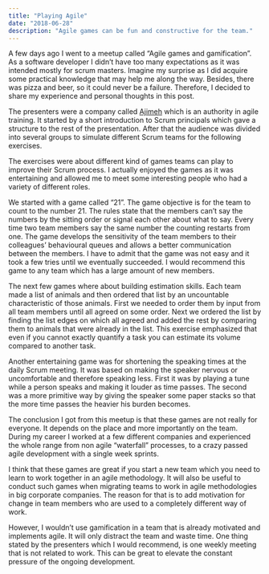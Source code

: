 ```yaml
---
title: "Playing Agile"
date: "2018-06-28"
description: "Agile games can be fun and constructive for the team."
---
```


A few days ago I went to a meetup called “Agile games and gamification”. As a software developer I didn’t have too many expectations as it was intended mostly for scrum masters. Imagine my surprise as I did acquire some practical knowledge that may help me along the way. Besides, there was pizza and beer, so it could never be a failure. Therefore, I decided to share my experience and personal thoughts in this post.

The presenters were a company called  [Ajimeh](http://www.ajimeh.com/)  which is an authority in agile training. It started by a short introduction to Scrum principals which gave a structure to the rest of the presentation. After that the audience was divided into several groups to simulate different Scrum teams for the following exercises.

The exercises were about different kind of games teams can play to improve their Scrum process. I actually enjoyed the games as it was entertaining and allowed me to meet some interesting people who had a variety of different roles.

We started with a game called “21”. The game objective is for the team to count to the number 21. The rules state that the members can’t say the numbers by the sitting order or signal each other about what to say. Every time two team members say the same number the counting restarts from one. The game develops the sensitivity of the team members to their colleagues’ behavioural queues and allows a better communication between the members. I have to admit that the game was not easy and it took a few tries until we eventually succeeded. I would recommend this game to any team which has a large amount of new members.

The next few games where about building estimation skills. Each team made a list of animals and then ordered that list by an uncountable characteristic of those animals. First we needed to order them by input from all team members until all agreed on some order. Next we ordered the list by finding the list edges on which all agreed and added the rest by comparing them to animals that were already in the list. This exercise emphasized that even if you cannot exactly quantify a task you can estimate its volume compared to another task.

Another entertaining game was for shortening the speaking times at the daily Scrum meeting. It was based on making the speaker nervous or uncomfortable and therefore speaking less. First it was by playing a tune while a person speaks and making it louder as time passes. The second was a more primitive way by giving the speaker some paper stacks so that the more time passes the heavier his burden becomes.

The conclusion I got from this meetup is that these games are not really for everyone. It depends on the place and more importantly on the team. During my career I worked at a few different companies and experienced the whole range from non agile “waterfall” processes, to a crazy passed agile development with a single week sprints.

I think that these games are great if you start a new team which you need to learn to work together in an agile methodology. It will also be useful to conduct such games when migrating teams to work in agile methodologies in big corporate companies. The reason for that is to add motivation for change in team members who are used to a completely different way of work.

However, I wouldn’t use gamification in a team that is already motivated and implements agile. It will only distract the team and waste time. One thing stated by the presenters which I would recommend, is one weekly meeting that is not related to work. This can be great to elevate the constant pressure of the ongoing development.
